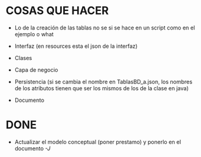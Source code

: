 # COSAS QUE HACER

* Lo de la creación de las tablas no se si  se hace en un script como en el ejemplo o what

* Interfaz (en resources esta el json de la interfaz)

* Clases

* Capa de negocio

* Persistencia (si se cambia el nombre en TablasBD_a.json, los nombres de los atributos tienen que ser los mismos de los de la clase en java)

* Documento


# DONE

* Actualizar el modelo conceptual (poner prestamo) y ponerlo en el documento *-J*
